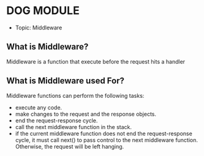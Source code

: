 # DOG MODULE

- Topic: Middleware

## What is Middleware?

Middleware is a function that execute before the request hits a handler

## What is Middleware used For?

Middleware functions can perform the following tasks:

- execute any code.
- make changes to the request and the response objects.
- end the request-response cycle.
- call the next middleware function in the stack.
- if the current middleware function does not end the request-response cycle, it must call next() to pass control to the next middleware function. Otherwise, the request will be left hanging.
